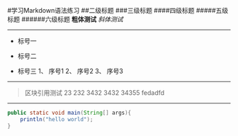 #学习Markdown语法练习
##二级标题
###三级标题
####四级标题
#####五级标题
######六级标题
**粗体测试**
*斜体测试*

***
* 标号一
+ 标号二
- 标号三
1、 序号1
2、 序号2
3、 序号3

* * *
>区块引用测试
>23
>232
3432
>3432
>34355
>fedadfd

---
```java
public static void main(String[] args){
	println("hello world");
}